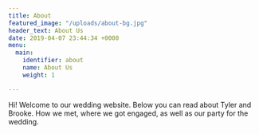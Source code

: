 ```yaml
---
title: About
featured_image: "/uploads/about-bg.jpg"
header_text: About Us
date: 2019-04-07 23:44:34 +0000
menu:
  main:
    identifier: about
    name: About Us
    weight: 1

---
```

Hi! Welcome to our wedding website. Below you can read about Tyler and Brooke. How we met, where we got engaged, as well as our party for the wedding.